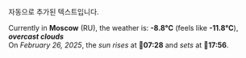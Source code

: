 
자동으로 추가된 텍스트입니다.

<!--START_SECTION:weather:moscow-->
Currently in **Moscow** (RU), the weather is: **-8.8°C** (feels like **-11.8°C**), ***overcast clouds***<br/>
On *February 26, 2025*, the *sun rises* at 🌅**07:28** and *sets* at 🌇**17:56**.
<!--END_SECTION:weather-->
